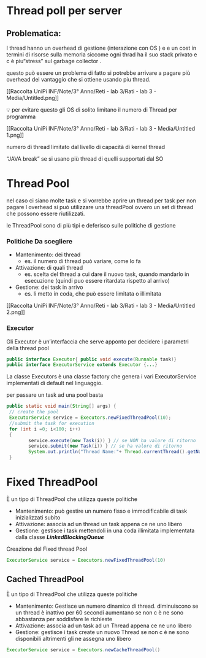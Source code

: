 # Thread  poll per server

## Problematica:

I thread hanno un overhead di gestione (interazione con OS ) e e un cost in termini di risorse sulla memoria siccome ogni thrad ha il suo stack privato e c è  piu“stress” sul garbage collector .

questo può essere un problema di fatto si potrebbe arrivare a pagare più overhead del vantaggio che si ottiene usando piu thread.

[[Raccolta UniPi INF/Note/3° Anno/Reti - lab 3/Rati - lab 3 - Media/Untitled.png]]

<aside>
💡 per evitare questo gli OS di solito limitano il numero di Thread per programma

</aside>

[[Raccolta UniPi INF/Note/3° Anno/Reti - lab 3/Rati - lab 3 - Media/Untitled 1.png]]

numero di thread limitato dal livello di capacità di kernel thread

“JAVA break” se si usano più thread di quelli supportati dal SO

# Thread Pool

nel caso ci siano molte task e si vorrebbe aprire un thread per task per non pagare l overhead si può utilizzare una threadPool ovvero un set di thread che possono essere riutilizzati.



le ThreadPool sono di più tipi e deferisco sulle politiche di gestione

### Politiche Da scegliere

- Mantenimento: dei thread
    - es.  il numero di thread può variare, come lo fa
- Attivazione: di quali thread
    - es. scelta del thread a cui dare il nuovo task, quando mandarlo in esecuzione (quindi puo essere ritardata rispetto al arrivo)
- Gestione: dei task in arrivo
    - es. li metto in coda, che può essere limitata o illimitata

[[Raccolta UniPi INF/Note/3° Anno/Reti - lab 3/Rati - lab 3 - Media/Untitled 2.png]]

### Executor

Gli Executor è un’interfaccia che serve apponto per decidere i parametri della thread pool

```java
public interface Executor{ public void execute(Runnable task)}
public interface ExecutorService extends Executor {...}
```

 La classe Executors è una classe factory che genera i vari ExecutorService implementati di default nel linguaggio.

per passare un task ad una pool basta

```java
public static void main(String[] args) {
 // create the pool
 ExecutorService service = Executors.newFixedThreadPool(10);
 //submit the task for execution
 for (int i =0; i<100; i++)
 {
		service.execute(new Task(i)) } // se NON ha valore di ritorno
		service.submit(new Task(i)) } // se ha valore di ritorno
		System.out.println("Thread Name:"+ Thread.currentThread().getName());
 }
```

# Fixed ThreadPool

È un tipo di ThreadPool che utilizza queste politiche

- Mantenimento: può gestire un numero fisso e immodificabile di task inizializzati subito
- Attivazione: associa ad un thread un task appena ce ne uno libero
- Gestione: gestisce i task mettendoli in una coda illimitata implementata dalla classe ***LinkedBlockingQueue***

Creazione del Fixed thread Pool

```java
ExecutorService service = Executors.newFixedThreadPool(10)
```

## Cached ThreadPool

È un tipo di ThreadPool che utilizza queste politiche

- Mantenimento: Gestisce un numero dinamico di thread. diminuiscono se un thread è inattivo per 60 secondi aumentano se non c è ne sono abbastanza per soddisfare le richieste
- Attivazione: associa ad un task ad un Thread appena ce ne uno libero
- Gestione: gestisce i task create un nuovo Thread se non c è ne sono disponibili altrimenti gli ne assegna uno libero

```java
ExecutorService service = Executors.newCacheThreadPool()
```
